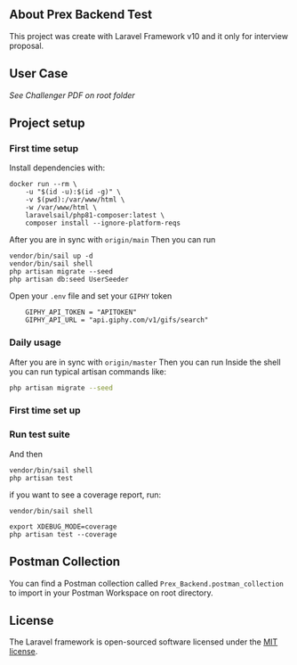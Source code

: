 
## About Prex Backend Test
This project was create with Laravel Framework v10 and it only for interview proposal.

## User Case

*See Challenger PDF on root folder*

## Project setup

### First time setup
Install dependencies with:
```shell
docker run --rm \
    -u "$(id -u):$(id -g)" \
    -v $(pwd):/var/www/html \
    -w /var/www/html \
    laravelsail/php81-composer:latest \
    composer install --ignore-platform-reqs
```

After you are in sync with `origin/main` Then you can run
```shell
vendor/bin/sail up -d
vendor/bin/sail shell
php artisan migrate --seed
php artisan db:seed UserSeeder
```
Open your `.env` file and set your `GIPHY` token
```shell
    GIPHY_API_TOKEN = "APITOKEN"
    GIPHY_API_URL = "api.giphy.com/v1/gifs/search"
```

### Daily usage
After you are in sync with `origin/master` Then you can run
Inside the shell you can run typical artisan commands like:
```sh
php artisan migrate --seed
```

### First time set up
### Run test suite
And then
```shell
vendor/bin/sail shell
php artisan test
```

if you want to see a coverage report, run:
```shell
vendor/bin/sail shell

export XDEBUG_MODE=coverage
php artisan test --coverage
```

## Postman Collection
You can find a Postman collection called `Prex_Backend.postman_collection` to import in your Postman Workspace on root directory.

## License

The Laravel framework is open-sourced software licensed under the [MIT license](https://opensource.org/licenses/MIT).
